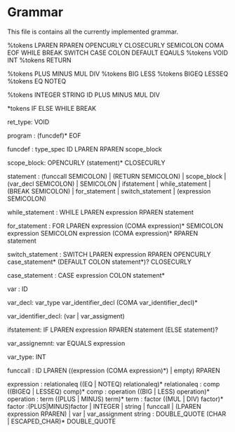 # Grammar

This file is contains all the currently implemented grammar.

%tokens LPAREN RPAREN OPENCURLY CLOSECURLY SEMICOLON COMA EOF WHILE BREAK SWITCH CASE COLON DEFAULT EQAULS
%tokens VOID INT
%tokens RETURN

%tokens PLUS MINUS MUL DIV
%tokens BIG LESS
%tokens BIGEQ LESSEQ
%tokens EQ NOTEQ

%tokens INTEGER STRING ID PLUS MINUS MUL DIV


*tokens IF ELSE WHILE BREAK

ret_type: VOID

program : (funcdef)* EOF

funcdef : type_spec ID LPAREN RPAREN scope_block

scope_block: OPENCURLY (statement)* CLOSECURLY

statement : (funccall SEMICOLON)
            | (RETURN SEMICOLON)
            | scope_block
            | (var_decl SEMICOLON)
            | SEMICOLON
            | ifstatement
            | while_statement
            | (BREAK SEMICOLON)
            | for_statement
            | switch_statement
            | (expression SEMICOLON)

while_statement : WHILE LPAREN expression RPAREN statement

for_statement : FOR LPAREN expression (COMA expression)* SEMICOLON expression SEMICOLON expression (COMA expression)*
RPAREN statement

switch_statement : SWITCH LPAREN expression RPAREN OPENCURLY case_statement* (DEFAULT COLON statement*)? CLOSECURLY

case_statement : CASE expression COLON statement*


var : ID

var_decl: var_type var_identifier_decl (COMA var_identifier_decl)*

var_identifier_decl: (var | var_assigment)

ifstatement: IF LPAREN expression RPAREN statement (ELSE statement)?

var_assignemnt: var EQUALS expression


var_type: INT

funccall : ID LPAREN ((expression (COMA expression)*) | empty) RPAREN

expression : relationaleq ((EQ | NOTEQ) relationaleq)*
relationaleq : comp ((BIGEQ | LESSEQ) comp)*
comp : operation ((BIG | LESS) operation)*
operation : term ((PLUS | MINUS) term)*
term   : factor ((MUL | DIV) factor)*
factor :(PLUS|MINUS)factor | INTEGER |  string | funccall | (LPAREN expression RPAREN) | var | var_assignment
string : DOUBLE_QUOTE (CHAR | ESCAPED_CHAR)* DOUBLE_QUOTE
